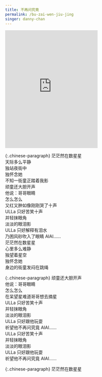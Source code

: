 ```yaml
---
title: 不再问究竟
permalink: /bu-zai-wen-jiu-jing
singer: danny-chan
---
```


<iframe src="https://open.spotify.com/embed/track/5k24sN2xgfW6T1N9viPjNM" width="300" height="380" frameborder="0" allowtransparency="true" allow="encrypted-media"></iframe>

{:.chinese-paragraph}
茫茫然在数星星  
天际多么平静  
独站夜街中  
独怀念她  
不知一街童正踏着我影  
顽童还大胆开声  
他说：哥哥眼睛  
怎么怎么  
又红又肿如像刚刚哭了十声  
ULLa 只好苦笑十声  
并轻抹眼角  
淡淡的眼泪影  
ULLa 只好解释有泪水  
乃困风砂吹入了眼睛 AIAI……  
茫茫然在数星星  
心里多么难静  
独望着星空  
独怀念她  
身边的街童发闷在跳绳

{:.chinese-paragraph}
顽童还大胆开声  
他说：哥哥眼睛  
怎么怎么  
在呆望星难道哥哥想去摘星  
ULLa 只好苦笑十声  
并轻抹眼角  
淡淡的眼泪影  
ULLa 只好跟他玩耍  
祈望他不再问究竟 AIAI……  
ULLa 只好苦笑十声  
并轻抹眼角  
淡淡的眼泪影  
ULLa 只好跟他玩耍  
祈望他不再问究竟 AIAI……

{:.chinese-paragraph}
茫茫然在数星星

